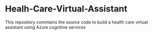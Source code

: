 # Healh-Care-Virtual-Assistant
This repository comntains the source code to build a health care virtual assistant using Azure cognitive services

